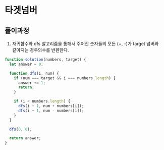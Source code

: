 # 타겟넘버

## 풀이과정

1. 재귀함수와 dfs 알고리즘을 통해서 주어진 숫자들의 모든 (+, -)가 target 넘버와 같아지는 경우의수를 반환한다.

```javascript
function solution(numbers, target) {
  let answer = 0;

  function dfs(i, num) {
    if (num === target && i === numbers.length) {
      answer += 1;
      return;
    }

    if (i < numbers.length) {
      dfs(i + 1, num + numbers[i]);
      dfs(i + 1, num - numbers[i]);
    }
  }

  dfs(0, 0);

  return answer;
}
```
